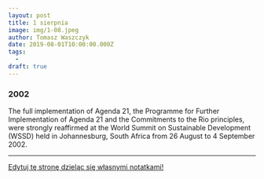 ```yaml
---
layout: post
title: 1 sierpnia
image: img/1-08.jpeg
author: Tomasz Waszczyk
date: 2019-08-01T10:00:00.000Z
tags:
  - 
draft: true  
---
```


### 2002

The full implementation of Agenda 21, the Programme for Further Implementation of Agenda 21 and the Commitments to the Rio principles, were strongly reaffirmed at the World Summit on Sustainable Development (WSSD) held in Johannesburg, South Africa from 26 August to 4 September 2002.

---

<a href="https://github.com/TomaszWaszczyk/historia.waszczyk.com/edit/master/src/content/august-2.md" target="_blank">Edytuj tę stronę dzieląc się własnymi notatkami!</a>

